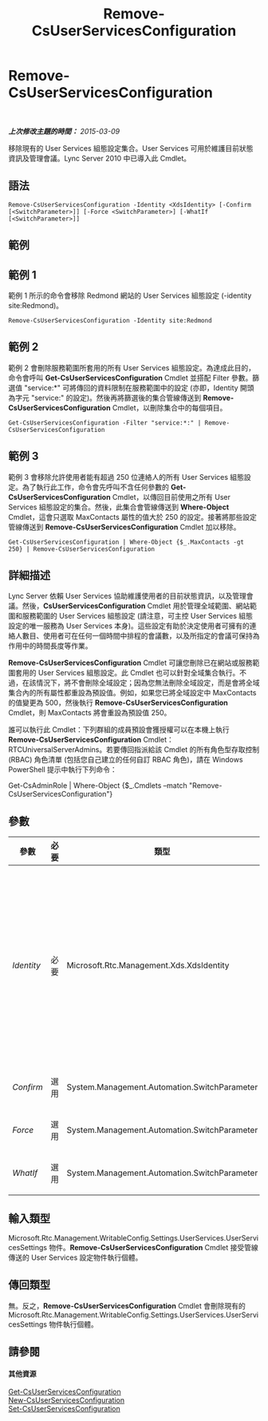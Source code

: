 ﻿---
title: Remove-CsUserServicesConfiguration
TOCTitle: Remove-CsUserServicesConfiguration
ms:assetid: 8eed6091-ab96-49d4-a0c0-d1f9180a0b90
ms:mtpsurl: https://technet.microsoft.com/zh-tw/library/Gg398722(v=OCS.15)
ms:contentKeyID: 49291629
ms.date: 08/10/2015
mtps_version: v=OCS.15
ms.translationtype: HT
---

# Remove-CsUserServicesConfiguration

 

_**上次修改主題的時間：** 2015-03-09_

移除現有的 User Services 組態設定集合。User Services 可用於維護目前狀態資訊及管理會議。Lync Server 2010 中已導入此 Cmdlet。

## 語法

    Remove-CsUserServicesConfiguration -Identity <XdsIdentity> [-Confirm [<SwitchParameter>]] [-Force <SwitchParameter>] [-WhatIf [<SwitchParameter>]]

## 範例

## 範例 1

範例 1 所示的命令會移除 Redmond 網站的 User Services 組態設定 (-identity site:Redmond)。

    Remove-CsUserServicesConfiguration -Identity site:Redmond

## 範例 2

範例 2 會刪除服務範圍所套用的所有 User Services 組態設定。為達成此目的，命令會呼叫 **Get-CsUserServicesConfiguration** Cmdlet 並搭配 Filter 參數。篩選值 "service:\*" 可將傳回的資料限制在服務範圍中的設定 (亦即，Identity 開頭為字元 "service:" 的設定)。然後再將篩選後的集合管線傳送到 **Remove-CsUserServicesConfiguration** Cmdlet，以刪除集合中的每個項目。

    Get-CsUserServicesConfiguration -Filter "service:*:" | Remove-CsUserServicesConfiguration

## 範例 3

範例 3 會移除允許使用者能有超過 250 位連絡人的所有 User Services 組態設定。為了執行此工作，命令會先呼叫不含任何參數的 **Get-CsUserServicesConfiguration** Cmdlet，以傳回目前使用之所有 User Services 組態設定的集合。然後，此集合會管線傳送到 **Where-Object** Cmdlet，這會只選取 MaxContacts 屬性的值大於 250 的設定。接著將那些設定管線傳送到 **Remove-CsUserServicesConfiguration** Cmdlet 加以移除。

    Get-CsUserServicesConfiguration | Where-Object {$_.MaxContacts -gt 250} | Remove-CsUserServicesConfiguration

## 詳細描述

Lync Server 依賴 User Services 協助維護使用者的目前狀態資訊，以及管理會議。然後，**CsUserServicesConfiguration** Cmdlet 用於管理全域範圍、網站範圍和服務範圍的 User Services 組態設定 (請注意，可主控 User Services 組態設定的唯一服務為 User Services 本身)。這些設定有助於決定使用者可擁有的連絡人數目、使用者可在任何一個時間中排程的會議數，以及所指定的會議可保持為作用中的時間長度等作業。

**Remove-CsUserServicesConfiguration** Cmdlet 可讓您刪除已在網站或服務範圍套用的 User Services 組態設定。此 Cmdlet 也可以針對全域集合執行。不過，在該情況下，將不會刪除全域設定；因為您無法刪除全域設定，而是會將全域集合內的所有屬性都重設為預設值。例如，如果您已將全域設定中 MaxContacts 的值變更為 500，然後執行 **Remove-CsUserServicesConfiguration** Cmdlet，則 MaxContacts 將會重設為預設值 250。

誰可以執行此 Cmdlet：下列群組的成員預設會獲授權可以在本機上執行 **Remove-CsUserServicesConfiguration** Cmdlet：RTCUniversalServerAdmins。若要傳回指派給該 Cmdlet 的所有角色型存取控制 (RBAC) 角色清單 (包括您自己建立的任何自訂 RBAC 角色)，請在 Windows PowerShell 提示中執行下列命令：

Get-CsAdminRole | Where-Object {$\_.Cmdlets –match "Remove-CsUserServicesConfiguration"}

## 參數


<table>
<colgroup>
<col style="width: 25%" />
<col style="width: 25%" />
<col style="width: 25%" />
<col style="width: 25%" />
</colgroup>
<thead>
<tr class="header">
<th>參數</th>
<th>必要</th>
<th>類型</th>
<th>說明</th>
</tr>
</thead>
<tbody>
<tr class="odd">
<td><p><em>Identity</em></p></td>
<td><p>必要</p></td>
<td><p>Microsoft.Rtc.Management.Xds.XdsIdentity</p></td>
<td><p>要移除之 User Services 組態設定的唯一識別碼。若要移除在網站範圍設定的設定，請使用類似下列的語法：-Identity site:Redmond。若要刪除服務層級的設定，請使用類似下列的語法：-Identity service:UserServer:atl-cs-001.litwareinc.com。</p>
<p>您也可以針對全域集合執行 <strong>Remove-CsUserServicesConfiguration</strong> Cmdlet。不過，在該情況下，將不會刪除全域集合，而是將該集合中的所有屬性重設為預設值。</p></td>
</tr>
<tr class="even">
<td><p><em>Confirm</em></p></td>
<td><p>選用</p></td>
<td><p>System.Management.Automation.SwitchParameter</p></td>
<td><p>在執行命令前先提示確認。</p></td>
</tr>
<tr class="odd">
<td><p><em>Force</em></p></td>
<td><p>選用</p></td>
<td><p>System.Management.Automation.SwitchParameter</p></td>
<td><p>抑制顯示執行命令時可能引起的任何非嚴重錯誤訊息。</p></td>
</tr>
<tr class="even">
<td><p><em>WhatIf</em></p></td>
<td><p>選用</p></td>
<td><p>System.Management.Automation.SwitchParameter</p></td>
<td><p>說明執行命令時若不實際執行命令的後果。</p></td>
</tr>
</tbody>
</table>


## 輸入類型

Microsoft.Rtc.Management.WritableConfig.Settings.UserServices.UserServicesSettings 物件。**Remove-CsUserServicesConfiguration** Cmdlet 接受管線傳送的 User Services 設定物件執行個體。

## 傳回類型

無。反之，**Remove-CsUserServicesConfiguration** Cmdlet 會刪除現有的 Microsoft.Rtc.Management.WritableConfig.Settings.UserServices.UserServicesSettings 物件執行個體。

## 請參閱

#### 其他資源

[Get-CsUserServicesConfiguration](get-csuserservicesconfiguration.md)  
[New-CsUserServicesConfiguration](new-csuserservicesconfiguration.md)  
[Set-CsUserServicesConfiguration](set-csuserservicesconfiguration.md)

